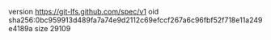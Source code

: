 version https://git-lfs.github.com/spec/v1
oid sha256:0bc959913d489fa7a74e9d2112c69efccf267a6c96fbf52f718e11a249e4189a
size 29109

